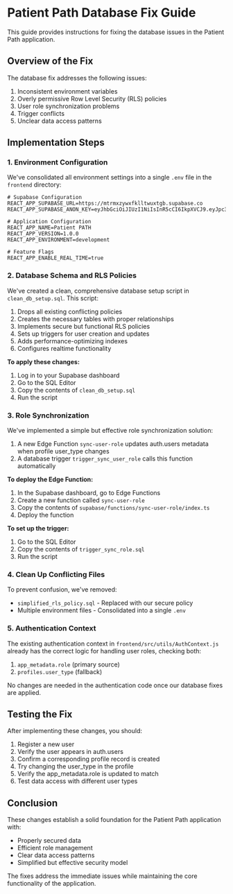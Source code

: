 # Patient Path Database Fix Guide

This guide provides instructions for fixing the database issues in the Patient Path application.

## Overview of the Fix

The database fix addresses the following issues:

1. Inconsistent environment variables
2. Overly permissive Row Level Security (RLS) policies
3. User role synchronization problems
4. Trigger conflicts
5. Unclear data access patterns

## Implementation Steps

### 1. Environment Configuration

We've consolidated all environment settings into a single `.env` file in the `frontend` directory:

```
# Supabase Configuration
REACT_APP_SUPABASE_URL=https://mtrmxzywxfklltwuxtgb.supabase.co
REACT_APP_SUPABASE_ANON_KEY=eyJhbGciOiJIUzI1NiIsInR5cCI6IkpXVCJ9.eyJpc3MiOiJzdXBhYmFzZSIsInJlZiI6Im10cm14enl3eGZrbGx0d3V4dGdiIiwicm9sZSI6ImFub24iLCJpYXQiOjE3NDE0NzEwMzksImV4cCI6MjA1NzA0NzAzOX0.WO9gM5kfhIvLiS7PNbbAmayYKfpPiCocahyXAUtTcdY

# Application Configuration
REACT_APP_NAME=Patient PATH
REACT_APP_VERSION=1.0.0
REACT_APP_ENVIRONMENT=development

# Feature Flags
REACT_APP_ENABLE_REAL_TIME=true
```

### 2. Database Schema and RLS Policies

We've created a clean, comprehensive database setup script in `clean_db_setup.sql`. This script:

1. Drops all existing conflicting policies
2. Creates the necessary tables with proper relationships
3. Implements secure but functional RLS policies
4. Sets up triggers for user creation and updates
5. Adds performance-optimizing indexes
6. Configures realtime functionality

**To apply these changes:**

1. Log in to your Supabase dashboard
2. Go to the SQL Editor
3. Copy the contents of `clean_db_setup.sql`
4. Run the script

### 3. Role Synchronization

We've implemented a simple but effective role synchronization solution:

1. A new Edge Function `sync-user-role` updates auth.users metadata when profile user_type changes
2. A database trigger `trigger_sync_user_role` calls this function automatically 

**To deploy the Edge Function:**

1. In the Supabase dashboard, go to Edge Functions
2. Create a new function called `sync-user-role`
3. Copy the contents of `supabase/functions/sync-user-role/index.ts`
4. Deploy the function

**To set up the trigger:**

1. Go to the SQL Editor
2. Copy the contents of `trigger_sync_role.sql`
3. Run the script

### 4. Clean Up Conflicting Files

To prevent confusion, we've removed:

- `simplified_rls_policy.sql` - Replaced with our secure policy
- Multiple environment files - Consolidated into a single `.env`

### 5. Authentication Context

The existing authentication context in `frontend/src/utils/AuthContext.js` already has the correct logic for handling user roles, checking both:

1. `app_metadata.role` (primary source)
2. `profiles.user_type` (fallback)

No changes are needed in the authentication code once our database fixes are applied.

## Testing the Fix

After implementing these changes, you should:

1. Register a new user
2. Verify the user appears in auth.users
3. Confirm a corresponding profile record is created
4. Try changing the user_type in the profile
5. Verify the app_metadata.role is updated to match
6. Test data access with different user types

## Conclusion

These changes establish a solid foundation for the Patient Path application with:

- Properly secured data
- Efficient role management
- Clear data access patterns
- Simplified but effective security model

The fixes address the immediate issues while maintaining the core functionality of the application. 